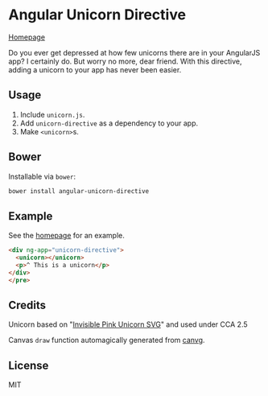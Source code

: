 # Angular Unicorn Directive
[Homepage](http://btford.github.com/angular-unicorn-directive/)

Do you ever get depressed at how few unicorns there are in your AngularJS app? I certainly do. But worry no more, dear friend. With this directive, adding a unicorn to your app has never been easier.

## Usage
1. Include `unicorn.js`.
2. Add `unicorn-directive` as a dependency to your app.
3. Make `<unicorn>`s.

## Bower
Installable via `bower`:

```bash
bower install angular-unicorn-directive
```

## Example
See the [homepage](http://btford.github.com/angular-unicorn-directive/) for an example.

```html
<div ng-app="unicorn-directive">
  <unicorn></unicorn>
  <p>^ This is a unicorn</p>
</div>
</pre>
```

## Credits
Unicorn based on "[Invisible Pink Unicorn SVG](http://en.wikipedia.org/wiki/File:Invisible_Pink_Unicorn.svg)" and used under CCA 2.5

Canvas `draw` function automagically generated from [canvg](https://code.google.com/p/canvg/).

## License
MIT
